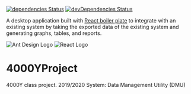 [![dependencies Status](https://david-dm.org/Taran-Dorland/4000YProject/status.svg)](https://david-dm.org/Taran-Dorland/4000YProject)
[![devDependencies Status](https://david-dm.org/Taran-Dorland/4000YProject/dev-status.svg)](https://david-dm.org/Taran-Dorland/4000YProject?type=dev)

 A desktop application built with [React boiler plate](https://github.com/electron-react-boilerplate/electron-react-boilerplate) to integrate with an existing system by taking the exported data of the existing system and generating graphs, tables, and reports. 

![Ant Design Logo](https://gw.alipayobjects.com/zos/rmsportal/KDpgvguMpGfqaHPjicRK.svg "Ant Design")
![React Logo](https://gw.alipayobjects.com/zos/rmsportal/tXlLQhLvkEelMstLyHiN.svg "React")

# 4000YProject
4000Y class project.
2019/2020
System: Data Management Utility (DMU)

